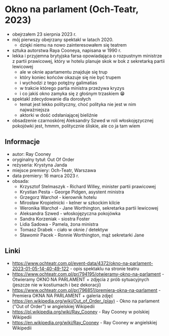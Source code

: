 # Okno na parlament (Och-Teatr, 2023)

- obejrzałem 23 sierpnia 2023 r.
- mój pierwszy obejrzany spektakl w latach 2020.
  - dzięki niemu na nowo zainteresowałem się teatrem
- sztuka autorstwa Raya Cooneya, napisana w 1990 r.
- lekka i przyjemna brytyjska farsa opowiadająca o rozpustnym ministrze z partii prawicowej, który w hotelu planuje skok w bok z sekretarką partii lewicowej
  - ale w oknie apartamentu znajduje się trup
  - który koniec końców okazuje się nie być trupem
  - i wychodzi z tego potężny galimatias
  - w trakcie którego partia ministra przeżywa kryzys
  - i co jakiś okno zamyka się z głośnym trzaskiem 😁
- spektakl zdecydowanie dla dorosłych
  - temat jest lekko polityczny, choć polityka nie jest w nim najważniejsza
  - aktorki w dość odsłaniającej bieliźnie
- obsadzenie czarnoskórej Aleksandry Szwed w roli włoskojęzycznej pokojówki jest, hmmm, politycznie śliskie, ale co ja tam wiem

## Informacje

- autor: Ray Cooney
- oryginalny tytuł: Out Of Order
- reżyseria: Krystyna Janda
- miejsce premiery: Och-Teatr, Warszawa
- data premiery: 16 marca 2023 r.
- obsada:
  - Krzysztof Stelmaszyk - Richard Willey, minister partii prawicowej
  - Krystian Pesta - George Pidgen, asystent ministra
  - Grzegorz Warchoł - kierownik hotelu
  - Mirosław Kropielnicki - kelner w szkockim kilcie
  - Weronika Warchoł - Jane Worthington, sekretarka partii lewicowej
  - Aleksandra Szwed - włoskojęzyczna pokojówka
  - Sandra Korzeniak - siostra Foster
  - Lidia Sadowa - Pamela, żona ministra
  - Tomasz Drabek - ciało w oknie / detektyw
  - Sławomir Pacek - Ronnie Worthington, mąż sekretarki Jane

## Linki

- https://www.ochteatr.com.pl/event-data/4372/okno-na-parlament-2023-01-05-14-40-49-122 - opis spektaklu na stronie teatru
- https://www.ochteatr.com.pl/pr/794195/otwieramy-okno-na-parlament - Otwieramy OKNO NA PARLAMENT + zdjęcia z prób sytuacyjnych (jeszcze nie w kostiumach i bez dekoracji)
- https://www.ochteatr.com.pl/pr/796851/premiera-okna-na-parlament - Premiera OKNA NA PARLAMENT + galeria zdjęć
- https://en.wikipedia.org/wiki/Out_of_Order_(play) - Okno na parlament ("Out of Order") w angielskiej Wikipedii
- https://pl.wikipedia.org/wiki/Ray_Cooney - Ray Cooney w polskiej Wikipedii
- https://en.wikipedia.org/wiki/Ray_Cooney - Ray Cooney w angielskiej Wikipedii
